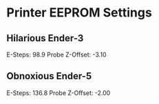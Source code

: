 # Printer EEPROM Settings

## Hilarious Ender-3

E-Steps: 98.9
Probe Z-Offset: -3.10

## Obnoxious Ender-5

E-Steps: 136.8
Probe Z-Offset: -2.00
